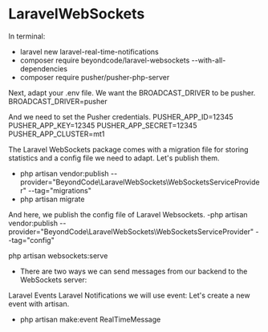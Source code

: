 # LaravelWebSockets

In terminal:
- laravel new laravel-real-time-notifications
- composer require beyondcode/laravel-websockets --with-all-dependencies
- composer require pusher/pusher-php-server

Next, adapt your .env file. We want the BROADCAST_DRIVER to be pusher.
BROADCAST_DRIVER=pusher

And we need to set the Pusher credentials.
PUSHER_APP_ID=12345
PUSHER_APP_KEY=12345
PUSHER_APP_SECRET=12345
PUSHER_APP_CLUSTER=mt1

The Laravel WebSockets package comes with a migration file for storing statistics and a config file we need to adapt. Let's publish them.
- php artisan vendor:publish --provider="BeyondCode\LaravelWebSockets\WebSocketsServiceProvider" --tag="migrations"
- php artisan migrate

And here, we publish the config file of Laravel Websockets.
-php artisan vendor:publish --provider="BeyondCode\LaravelWebSockets\WebSocketsServiceProvider" --tag="config"

php artisan websockets:serve



* There are two ways we can send messages from our backend to the WebSockets server:

Laravel Events
Laravel Notifications
we will use event:
Let's create a new event with artisan.
- php artisan make:event RealTimeMessage






